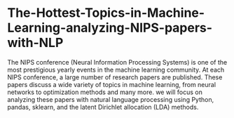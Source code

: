 # The-Hottest-Topics-in-Machine-Learning-analyzing-NIPS-papers-with-NLP
The NIPS conference (Neural Information Processing Systems) is one of the most prestigious yearly events in the machine learning community. At each NIPS conference, a large number of research papers are published. These papers discuss a wide variety of topics in machine learning, from neural networks to optimization methods and many more. we will focus on analyzing these papers with natural language processing using Python, pandas, sklearn, and the latent Dirichlet allocation (LDA) methods.
